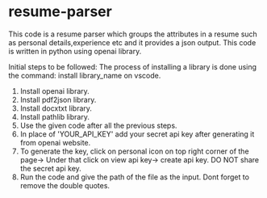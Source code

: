 # resume-parser
This code is a resume parser which groups the attributes in a resume such as personal details,experience etc and it provides a json output. 
This code is written in python using openai library.

Initial steps to be followed:
The process of installing a library is done using the command: install library_name  on vscode.
1.  Install openai library.  
2.  Install pdf2json library.
3.  Install docxtxt library.
4.  Install pathlib library.
5.  Use the given code after all the previous steps.
6.  In place of 'YOUR_API_KEY' add your secret api key after generating it from openai website.
7.  To generate the key, click on personal icon on top right corner of the page-> Under that click on view api key-> create api key.
    DO NOT share the secret api key.
8.  Run the code and give the path of the file as the input. Dont forget to remove the double quotes.
